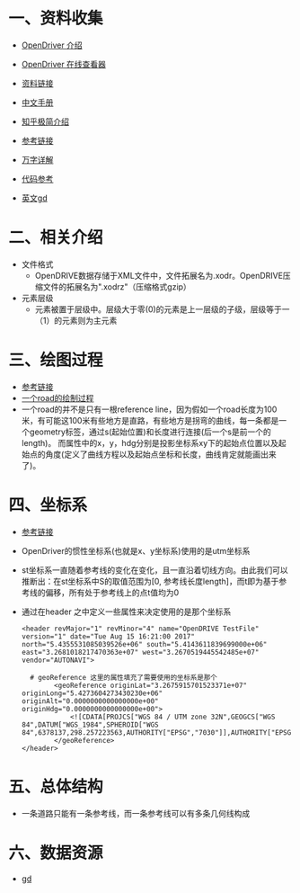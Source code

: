 # 一、资料收集

- [OpenDriver 介绍](https://www.zhihu.com/search?type=content&q=OpenDriver)

- [OpenDriver 在线查看器](http://opendrive.bimant.com/)

- [资料链接](https://www.asam.net/index.php?eID=dumpFile&t=f&f=3768&token=66f6524fbfcdb16cfb89aae7b6ad6c82cfc2c7f2#_deliverables_of_the_opendrive_specification_%E8%AF%B4%E6%98%8E%E6%96%87%E6%A1%A3%E7%9A%84%E5%8F%AF%E4%BA%A4%E4%BB%98%E5%86%85%E5%AE%B9)

- [中文手册](http://www.c-asam.net/?s=news-show-id-8.html)

- [知乎极简介绍](https://zhuanlan.zhihu.com/p/361246912)

- [参考链接](https://blog.csdn.net/lewif/article/details/78575840?spm=1001.2101.3001.6650.2&utm_medium=distribute.pc_relevant.none-task-blog-2%7Edefault%7ECTRLIST%7ERate-2-78575840-blog-88711563.pc_relevant_recovery_v2&depth_1-utm_source=distribute.pc_relevant.none-task-blog-2%7Edefault%7ECTRLIST%7ERate-2-78575840-blog-88711563.pc_relevant_recovery_v2&utm_relevant_index=5)

- [万字详解](https://blog.csdn.net/An1090239782/article/details/124590617)

- [代码参考](https://blog.csdn.net/weixin_41194129/article/details/112416832)

- [英文gd](https://www.asam.net/standards/detail/opendrive/)

# 二、相关介绍

- 文件格式
  - OpenDRIVE数据存储于XML文件中，文件拓展名为.xodr。OpenDRIVE压缩文件的拓展名为".xodrz"（压缩格式gzip）
- 元素层级
  - 元素被置于层级中。层级大于零(0)的元素是上一层级的子级，层级等于一（1）的元素则为主元素



# 三、绘图过程

- [参考链接](https://blog.csdn.net/lewif/article/details/78575840?spm=1001.2101.3001.6650.2&utm_medium=distribute.pc_relevant.none-task-blog-2%7Edefault%7ECTRLIST%7ERate-2-78575840-blog-88711563.pc_relevant_recovery_v2&depth_1-utm_source=distribute.pc_relevant.none-task-blog-2%7Edefault%7ECTRLIST%7ERate-2-78575840-blog-88711563.pc_relevant_recovery_v2&utm_relevant_index=5)
- [一个road的绘制过程](https://blog.csdn.net/weixin_41194129/article/details/111957055?spm=1001.2101.3001.6650.5&utm_medium=distribute.pc_relevant.none-task-blog-2%7Edefault%7EOPENSEARCH%7ERate-5-111957055-blog-78575840.pc_relevant_3mothn_strategy_and_data_recovery&depth_1-utm_source=distribute.pc_relevant.none-task-blog-2%7Edefault%7EOPENSEARCH%7ERate-5-111957055-blog-78575840.pc_relevant_3mothn_strategy_and_data_recovery&utm_relevant_index=10)
- 一个road的并不是只有一根reference line，因为假如一个road长度为100米，有可能这100米有些地方是直路，有些地方是拐弯的曲线，每一条都是一个geometry标签，通过s(起始位置)和长度进行连接(后一个s是前一个的length)。
  而属性中的x，y，hdg分别是投影坐标系xy下的起始点位置以及起始点的角度(定义了曲线方程以及起始点坐标和长度，曲线肯定就能画出来了)。



# 四、坐标系

- [参考链接](https://blog.csdn.net/qq_39767850/article/details/121266171?ops_request_misc=%257B%2522request%255Fid%2522%253A%2522167541613316800186584394%2522%252C%2522scm%2522%253A%252220140713.130102334.pc%255Fall.%2522%257D&request_id=167541613316800186584394&biz_id=0&utm_medium=distribute.pc_search_result.none-task-blog-2~all~first_rank_ecpm_v1~rank_v31_ecpm-1-121266171-null-null.142^v73^insert_down3,201^v4^add_ask,239^v1^insert_chatgpt&utm_term=OpenDriver%E5%9D%90%E6%A0%87%E7%B3%BB%E8%AE%B2%E8%A7%A3&spm=1018.2226.3001.4187)

- OpenDriver的惯性坐标系(也就是x、y坐标系)使用的是utm坐标系

- st坐标系一直随着参考线的变化在变化，且一直沿着切线方向。由此我们可以推断出：在st坐标系中S的取值范围为[0, 参考线长度length]，而t即为基于参考线的偏移，所有处于参考线上的点t值均为0

- 通过在header 之中定义一些属性来决定使用的是那个坐标系

  ```xaml
  <header revMajor="1" revMinor="4" name="OpenDRIVE TestFile" version="1" date="Tue Aug 15 16:21:00 2017" north="5.4355531085039526e+06" south="5.4143611839699000e+06" east="3.2681018217470363e+07" west="3.2670519445542485e+07" vendor="AUTONAVI">
    
    # geoReference 这里的属性填充了需要使用的坐标系是那个
          <geoReference originLat="3.2675915701523371e+07" originLong="5.4273604273430230e+06" originAlt="0.0000000000000000e+00" originHdg="0.0000000000000000e+00">
              <![CDATA[PROJCS["WGS 84 / UTM zone 32N",GEOGCS["WGS 84",DATUM["WGS_1984",SPHEROID["WGS 84",6378137,298.257223563,AUTHORITY["EPSG","7030"]],AUTHORITY["EPSG","6326"]],PRIMEM["Greenwich",0,AUTHORITY["EPSG","8901"]],UNIT["degree",0.01745329251994328,AUTHORITY["EPSG","9122"]],AUTHORITY["EPSG","4326"]],UNIT["metre",1,AUTHORITY["EPSG","9001"]],PROJECTION["Transverse_Mercator"],PARAMETER["latitude_of_origin",0],PARAMETER["central_meridian",117],PARAMETER["scale_factor",0.9996],PARAMETER["false_easting",500000],PARAMETER["false_northing",0],AUTHORITY["EPSG","32650"],AXIS["Easting",EAST],AXIS["Northing",NORTH]]]]>
          </geoReference>
  </header>
  ```

  



# 五、总体结构

- 一条道路只能有一条参考线，而一条参考线可以有多条几何线构成

# 六、数据资源

- [gd](https://github.com/ruomusim/Intro_OpenDRIVE)

